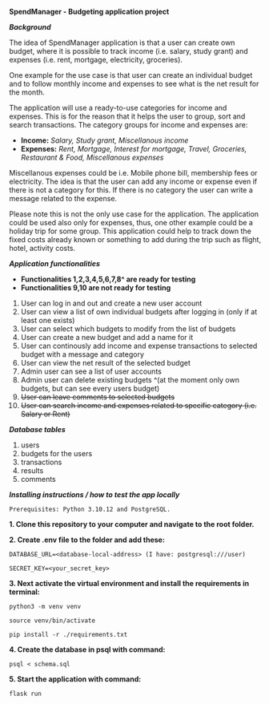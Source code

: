 **SpendManager - Budgeting application project**

***Background***

The idea of SpendManager application is that a user can create own budget, where it is possible to track income (i.e. salary, study grant) and expenses (i.e. rent, mortgage, electricity, groceries).

One example for the use case is that user can create an individual budget and to follow monthly income and expenses to see what is the net result for the month. 

The application will use a ready-to-use categories for income and expenses. This is for the reason that it helps the user to group, sort and search transactions. The category groups for income and expenses are:

- **Income:** *Salary, Study grant, Miscellanous income*
- **Expenses:** *Rent, Mortgage, Interest for mortgage, Travel, Groceries, Restaurant & Food,  Miscellanous expenses*

Miscellanous expenses could be i.e. Mobile phone bill, membership fees or electricity. The idea is that the user can add any income or expense even if there is not a category for this. If there is no category the user can write a message related to the expense.

Please note this is not the only use case for the application. The application could be used also only for expenses, thus, one other example could be a holiday trip for some group. This application could help to track down the fixed costs already known or something to add during the trip such as flight, hotel, activity costs.

***Application functionalities*** 

- **Functionalities 1,2,3,4,5,6,7,8^ are ready for testing**
- **Functionalities 9,10 are not ready for testing**

1. User can log in and out and create a new user account
2. User can view a list of own individual budgets after logging in (only if at least one exists)
3. User can select which budgets to modify from the list of budgets
4. User can create a new budget and add a name for it
5. User can continously add income and expense transactions to selected budget with a message and category
6. User can view the net result of the selected budget
7. Admin user can see a list of user accounts
8. Admin user can delete existing budgets ^(at the moment only own budgets, but can see every users budget)
9. ~~User can leave comments to selected budgets~~
10. ~~User can search income and expenses related to specific category (i.e. Salary or Rent)~~

***Database tables***

1. users
2. budgets for the users
3. transactions
4. results
5. comments

***Installing instructions / how to test the app locally***
```
Prerequisites: Python 3.10.12 and PostgreSQL.
```
**1. Clone this repository to your computer and navigate to the root folder.**

**2. Create .env file to the folder and add these:**
```
DATABASE_URL=<database-local-address> (I have: postgresql:///user)
```
```
SECRET_KEY=<your_secret_key>
```

**3. Next activate the virtual environment and install the requirements in terminal:**
```
python3 -m venv venv
```
```
source venv/bin/activate
```
```
pip install -r ./requirements.txt
```

**4. Create the database in psql with command:**
```
psql < schema.sql
```

**5. Start the application with command:**

```
flask run
```